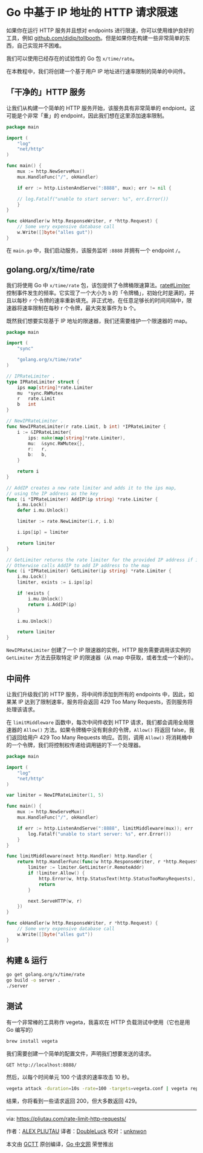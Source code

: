 # Go 中基于 IP 地址的 HTTP 请求限速

如果你在运行 HTTP 服务并且想对 endpoints 进行限速，你可以使用维护良好的工具，例如 [github.com/didip/tollbooth](https://github.com/didip/tollbooth)。但是如果你在构建一些非常简单的东西，自己实现并不困难。

我们可以使用已经存在的试验性的 Go 包 `x/time/rate`。

在本教程中，我们将创建一个基于用户 IP 地址进行速率限制的简单的中间件。

## 「干净的」HTTP 服务

让我们从构建一个简单的 HTTP 服务开始，该服务具有非常简单的 endpiont。这可能是个非常「重」的 endpoint，因此我们想在这里添加速率限制。

```go
package main

import (
    "log"
    "net/http"
)

func main() {
    mux := http.NewServeMux()
    mux.HandleFunc("/", okHandler)

    if err := http.ListenAndServe(":8888", mux); err != nil {

    // log.Fatalf("unable to start server: %s", err.Error())
    }
}

func okHandler(w http.ResponseWriter, r *http.Request) {
    // Some very expensive database call
    w.Write([]byte("alles gut"))
}
```

在 `main.go` 中，我们启动服务，该服务监听 `:8888` 并拥有一个 endpoint `/`。

## golang.org/x/time/rate

我们将使用 Go 中 `x/time/rate` 包，该包提供了令牌桶限速算法。[rate#Limiter](https://godoc.org/golang.org/x/time/rate#Limiter) 控制事件发生的频率。它实现了一个大小为 `b` 的「令牌桶」，初始化时是满的，并且以每秒 `r` 个令牌的速率重新填充。非正式地，在任意足够长的时间间隔中，限速器将速率限制在每秒 r 个令牌，最大突发事件为 b 个。

既然我们想要实现基于 IP 地址的限速器，我们还需要维护一个限速器的 map。

```go
package main

import (
    "sync"

    "golang.org/x/time/rate"
)

// IPRateLimiter .
type IPRateLimiter struct {
    ips map[string]*rate.Limiter
    mu  *sync.RWMutex
    r   rate.Limit
    b   int
}

// NewIPRateLimiter .
func NewIPRateLimiter(r rate.Limit, b int) *IPRateLimiter {
    i := &IPRateLimiter{
        ips: make(map[string]*rate.Limiter),
        mu:  &sync.RWMutex{},
        r:   r,
        b:   b,
    }

    return i
}

// AddIP creates a new rate limiter and adds it to the ips map,
// using the IP address as the key
func (i *IPRateLimiter) AddIP(ip string) *rate.Limiter {
    i.mu.Lock()
    defer i.mu.Unlock()

    limiter := rate.NewLimiter(i.r, i.b)

    i.ips[ip] = limiter

    return limiter
}

// GetLimiter returns the rate limiter for the provided IP address if it exists.
// Otherwise calls AddIP to add IP address to the map
func (i *IPRateLimiter) GetLimiter(ip string) *rate.Limiter {
    i.mu.Lock()
    limiter, exists := i.ips[ip]

    if !exists {
        i.mu.Unlock()
        return i.AddIP(ip)
    }

    i.mu.Unlock()

    return limiter
}
```

`NewIPRateLimiter` 创建了一个 IP 限速器的实例，HTTP 服务需要调用该实例的 `GetLimiter` 方法去获取特定 IP 的限速器（从 map 中获取，或者生成一个新的）。

## 中间件

让我们升级我们的 HTTP 服务，将中间件添加到所有的 endpoints 中，因此，如果某 IP 达到了限制速率，服务将会返回 429 Too Many Requests，否则服务将处理该请求。

在 `limitMiddleware` 函数中，每次中间件收到 HTTP 请求，我们都会调用全局限速器的 `Allow()` 方法。如果令牌桶中没有剩余的令牌，`Allow()` 将返回 false，我们返回给用户 429 Too Many Requests 响应。否则，调用 `Allow()` 将消耗桶中的一个令牌，我们将控制权传递给调用链的下一个处理器。

```go
package main

import (
    "log"
    "net/http"
)

var limiter = NewIPRateLimiter(1, 5)

func main() {
    mux := http.NewServeMux()
    mux.HandleFunc("/", okHandler)

    if err := http.ListenAndServe(":8888", limitMiddleware(mux)); err != nil {
        log.Fatalf("unable to start server: %s", err.Error())
    }
}

func limitMiddleware(next http.Handler) http.Handler {
    return http.HandlerFunc(func(w http.ResponseWriter, r *http.Request) {
        limiter := limiter.GetLimiter(r.RemoteAddr)
        if !limiter.Allow() {
            http.Error(w, http.StatusText(http.StatusTooManyRequests), http.StatusTooManyRequests)
            return
        }

        next.ServeHTTP(w, r)
    })
}

func okHandler(w http.ResponseWriter, r *http.Request) {
    // Some very expensive database call
    w.Write([]byte("alles gut"))
}
```

## 构建 & 运行

```bash
go get golang.org/x/time/rate
go build -o server .
./server
```

## 测试

有一个非常棒的工具称作 vegeta，我喜欢在 HTTP 负载测试中使用（它也是用 Go 编写的）

```bash
brew install vegeta
```

我们需要创建一个简单的配置文件，声明我们想要发送的请求。

```text/plain
GET http://localhost:8888/
```

然后，以每个时间单元 100 个请求的速率攻击 10 秒。

```bash
vegeta attack -duration=10s -rate=100 -targets=vegeta.conf | vegeta report
```

结果，你将看到一些请求返回 200，但大多数返回 429。

---

via: https://pliutau.com/rate-limit-http-requests/

作者：[ALEX PLIUTAU](https://pliutau.com/)
译者：[DoubleLuck](https://github.com/DoubleLuck)
校对：[unknwon](https://github.com/unknwon)

本文由 [GCTT](https://github.com/studygolang/GCTT) 原创编译，[Go 中文网](https://studygolang.com/) 荣誉推出
